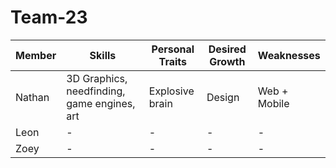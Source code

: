 # Team-23

Member | Skills | Personal Traits | Desired Growth | Weaknesses
--- | --- | --- | --- | ---
Nathan | 3D Graphics, needfinding, game engines, art | Explosive brain | Design | Web + Mobile
Leon | - | - | - | -
Zoey | - | - | - | -

